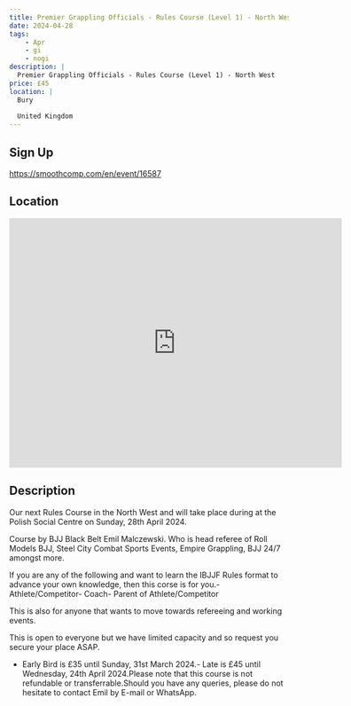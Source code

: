 ```yaml
---
title: Premier Grappling Officials - Rules Course (Level 1) - North West
date: 2024-04-28
tags:
    - Apr
    - gi 
    - nogi 
description: |
  Premier Grappling Officials - Rules Course (Level 1) - North West
price: £45
location: |
  Bury
  
  United Kingdom
---
```

## Sign Up
https://smoothcomp.com/en/event/16587

## Location
<iframe src="https://www.google.com/maps/embed?pb=!1m18!1m12!1m3!1d12345.6789!2d-2.2901988!3d53.5890528!2m3!1f0!2f0!3f0!3m2!1i1024!2i768!4f13.1!3m3!1m2!1s0x0%3A0x0!2z53.5890528!5e0!3m2!1sen!2sus!4v1234567890" width="600" height="450" style="border:0;" allowfullscreen="" loading="lazy"></iframe>

## Description
Our next Rules Course in the North West and will take place during at the Polish Social Centre on Sunday, 28th April 2024.


Course by BJJ Black Belt Emil Malczewski. Who is head referee of Roll Models BJJ, Steel City Combat Sports Events, Empire Grappling, BJJ 24/7 amongst more.


If you are any of the following and want to learn the IBJJF Rules format to advance your own knowledge, then this corse is for you.- Athlete/Competitor- Coach- Parent of Athlete/Competitor


This is also for anyone that wants to move towards refereeing and working events.


This is open to everyone but we have limited capacity and so request you secure your place ASAP.


- Early Bird is £35 until Sunday, 31st March 2024.- Late is £45 until Wednesday, 24th April 2024.Please note that this course is not refundable or transferrable.Should you have any queries, please do not hesitate to contact Emil by E-mail or WhatsApp.